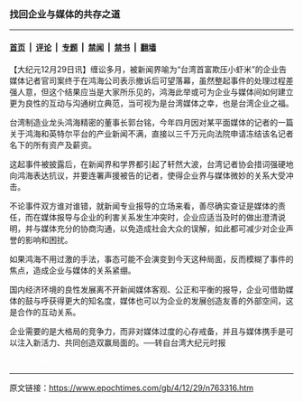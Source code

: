 ### 找回企业与媒体的共存之道

---

#### [首页](../../../..?n763316) &nbsp;|&nbsp; [评论](../../../../../epoch-comment?n763316) &nbsp;|&nbsp; [专题](../../../../../epoch-special?n763316) &nbsp;|&nbsp; [禁闻](../../../../../epoch-news?n763316) &nbsp;|&nbsp; [禁书](../../../../../books?n763316) &nbsp;|&nbsp; [翻墙](https://github.com/gfw-breaker/nogfw/blob/master/README.md?n763316)


<div class="post_content" id="artbody" itemprop="articleBody">
 <!-- article content begin -->
 <p>
  【大纪元12月29日讯】缠讼多月，被新闻界喻为“台湾首富欺压小虾米”的企业告媒体记者官司案终于在鸿海公司表示撤诉后可望落幕，虽然整起事件的处理过程差强人意，但这个结果应当是大家所乐见的，鸿海此举或可为企业与媒体间如何建立更为良性的互动与沟通树立典范，当可视为是台湾媒体之幸，也是台湾企业之福。
 </p>
 <p>
  台湾制造业龙头鸿海精密的董事长郭台铭，今年四月因对某平面媒体的记者的一篇关于鸿海和英特尔平台的产业新闻不满，直接以三千万元向法院申请冻结该名记者名下的所有资产及薪资。
 </p>
 <p>
  这起事件被披露后，在新闻界和学界都引起了轩然大波，台湾记者协会措词强硬地向鸿海表达抗议，并要连署声援被告的记者，使得企业界与媒体微妙的关系大受冲击。
 </p>
 <p>
  不论事件双方谁对谁错，就新闻专业报导的立场来看，善尽确实查证是媒体的责任，而在媒体报导与企业的利害关系发生冲突时，企业应适当及时的做出澄清说明，并与媒体充分的协商沟通，以免造成社会大众的误解，如此都可减少对企业声誉的影响和困扰。
 </p>
 <p>
  如果鸿海不用过激的手法，事态可能不会演变到今天这种局面，反而模糊了事件的焦点，造成企业与媒体的关系紧绷。
 </p>
 <p>
  国内经济环境的良性发展离不开新闻媒体客观、公正和平衡的报导，企业可借助媒体的鼓与呼获得更大的知名度，媒体也可以为企业的发展创造友善的外部空间，这是合作的互动关系。
 </p>
 <p>
  企业需要的是大格局的竞争力，而非对媒体过度的心存戒备，并且与媒体携手是可以注入新活力、共同创造双赢局面的。──转自台湾大纪元时报
 </p>
 <p>
  <font color="#ffffff">
   (http://www.dajiyuan.com)
  </font>
 </p>
 <!-- article content end -->
 <div id="below_article_ad">
 </div>
</div>


---

原文链接：https://www.epochtimes.com/gb/4/12/29/n763316.htm